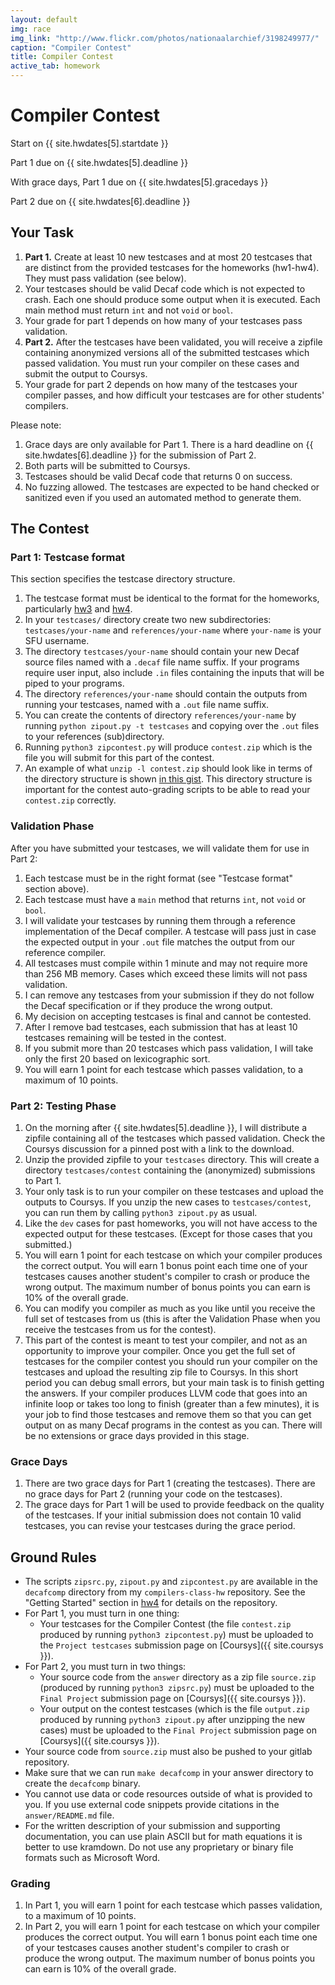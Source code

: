 ```yaml
---
layout: default
img: race
img_link: "http://www.flickr.com/photos/nationaalarchief/3198249977/"
caption: "Compiler Contest"
title: Compiler Contest
active_tab: homework
---
```


# Compiler Contest 

<p class="text-muted">Start on {{ site.hwdates[5].startdate }}</p>
<p class="text-muted">Part 1 due on {{ site.hwdates[5].deadline }}</p>
<p class="text-muted">With grace days, Part 1 due on {{ site.hwdates[5].gracedays }}</p>
<p class="text-muted">Part 2 due on {{ site.hwdates[6].deadline }}</p>

## Your Task

1. **Part 1.** Create at least 10 new testcases and at most 20 testcases that are distinct from the provided testcases for the homeworks (hw1-hw4). They must pass validation (see below).
  1. Your testcases should be valid Decaf code which is not expected to crash. Each one should produce some output when it is executed. Each main method must return `int` and not `void` or `bool`.
  1. Your grade for part 1 depends on how many of your testcases pass validation.
1. **Part 2.** After the testcases have been validated, you will receive a zipfile containing anonymized versions all of the submitted testcases which passed validation. You must run your compiler on these cases and submit the output to Coursys.
  1. Your grade for part 2 depends on how many of the testcases your compiler passes, and how difficult your testcases are for other students' compilers.

Please note:
1. Grace days are only available for Part 1. There is a hard deadline on {{ site.hwdates[6].deadline }} for the submission of Part 2.
1. Both parts will be submitted to Coursys. 
1. Testcases should be valid Decaf code that returns 0 on success.
1. No fuzzing allowed. The testcases are expected to be hand checked or sanitized even if you used an automated method to generate them.

## The Contest

### Part 1: Testcase format

This section specifies the testcase directory structure.

1. The testcase format must be identical to the format for the homeworks, particularly [hw3](hw3.html) and [hw4](hw4.html). 
1. In your `testcases/` directory create two new subdirectories: `testcases/your-name` and `references/your-name` where `your-name` is your SFU username.
1. The directory `testcases/your-name` should contain your new Decaf source files named with a `.decaf` file name suffix. If your programs require user input, also include `.in` files containing the inputs that will be piped to your programs.
1. The directory `references/your-name` should contain the outputs from running your testcases, named with a `.out` file name suffix.
1. You can create the contents of directory `references/your-name` by running `python zipout.py -t testcases` and copying over the `.out` files to your references (sub)directory.
1. Running `python3 zipcontest.py` will produce `contest.zip` which is the file you will submit for this part of the contest.
1. An example of what `unzip -l contest.zip` should look like in terms of the directory structure is shown [in this gist](https://gist.github.com/anoopsarkar/a68e0e2249373da4be03dd0498c8bc0b). This directory structure is important for the contest auto-grading scripts to be able to read your `contest.zip` correctly.

### Validation Phase

After you have submitted your testcases, we will validate them for use in Part 2:
1. Each testcase must be in the right format (see "Testcase format" section above).
2. Each testcase must have a `main` method that returns `int`, not `void` or `bool`.
3. I will validate your testcases by running them through a reference implementation of the Decaf compiler. A testcase will pass just in case the expected output in your `.out` file matches the output from our reference compiler.
  1. All testcases must compile within 1 minute and may not require more than 256 MB memory. Cases which exceed these limits will not pass validation.
4. I can remove any testcases from your submission if they do not follow the Decaf specification or if they produce the wrong output. 
5. My decision on accepting testcases is final and cannot be contested.
6. After I remove bad testcases, each submission that has at least 10 testcases remaining will be tested in the contest.
7. If you submit more than 20 testcases which pass validation, I will take only the first 20 based on lexicographic sort.
8. You will earn 1 point for each testcase which passes validation, to a maximum of 10 points.

### Part 2: Testing Phase

1. On the morning after {{ site.hwdates[5].deadline }}, I will distribute a zipfile containing all of the testcases which passed validation. Check the Coursys discussion for a pinned post with a link to the download.
1. Unzip the provided zipfile to your `testcases` directory. This will create a directory `testcases/contest` containing the (anonymized) submissions to Part 1.
1. Your only task is to run your compiler on these testcases and upload the outputs to Coursys. If you unzip the new cases to `testcases/contest`, you can run them by calling `python3 zipout.py` as usual.
1. Like the `dev` cases for past homeworks, you will not have access to the expected output for these testcases. (Except for those cases that you submitted.)
1. You will earn 1 point for each testcase on which your compiler produces the correct output. You will earn 1 bonus point each time one of your testcases causes another student's compiler to crash or produce the wrong output. The maximum number of bonus points you can earn is 10% of the overall grade.
1. You can modify you compiler as much as you like until you receive the full set of testcases from us (this is after the Validation Phase when you receive the testcases from us for the contest). 
1. This part of the contest is meant to test your compiler, and not as an opportunity to improve your compiler. Once you get the full set of testcases for the compiler contest you should run your compiler on the testcases and upload the resulting zip file to Coursys. In this short period you can debug small errors, but your main task is to finish getting the answers. If your compiler produces LLVM code that goes into an infinite loop or takes too long to finish (greater than a few minutes), it is your job to find those testcases and remove them so that you can get output on as many Decaf programs in the contest as you can. There will be no extensions or grace days provided in this stage.


### Grace Days

1. There are two grace days for Part 1 (creating the testcases). There are no grace days for Part 2 (running your code on the testcases).
1. The grace days for Part 1 will be used to provide feedback on the quality of the testcases. If your initial submission does not contain 10 valid testcases, you can revise your testcases during the grace period.

## Ground Rules

* The scripts `zipsrc.py`, `zipout.py` and `zipcontest.py` are available in the `decafcomp` directory from my `compilers-class-hw` repository. See the "Getting Started" section in [hw4](hw4.html) for details on the repository.
* For Part 1, you must turn in one thing:
    * Your testcases for the Compiler Contest (the file `contest.zip` produced by running `python3 zipcontest.py`) must be uploaded to the `Project testcases` submission page on [Coursys]({{ site.coursys }}).
* For Part 2, you must turn in two things:
    * Your source code from the `answer` directory as a zip file `source.zip` (produced by running `python3 zipsrc.py`) must be uploaded to the `Final Project` submission page on [Coursys]({{ site.coursys }}).
    * Your output on the contest testcases (which is the file `output.zip` produced by running `python3 zipout.py` after unzipping the new cases) must be uploaded to the `Final Project` submission page on [Coursys]({{ site.coursys }}). 
* Your source code from `source.zip` must also be pushed to your gitlab repository.
* Make sure that we can run `make decafcomp` in your answer directory to create the `decafcomp` binary.
* You cannot use data or code resources outside of what is provided to you. If you use external code snippets provide citations in the `answer/README.md` file.
* For the written description of your submission and supporting documentation, you can use plain ASCII but for math equations it is better to use kramdown. Do not use any proprietary or binary file formats such as Microsoft Word.

### Grading

1. In Part 1, you will earn 1 point for each testcase which passes validation, to a maximum of 10 points.
1. In Part 2, you will earn 1 point for each testcase on which your compiler produces the correct output. You will earn 1 bonus point each time one of your testcases causes another student's compiler to crash or produce the wrong output. The maximum number of bonus points you can earn is 10% of the overall grade.
